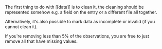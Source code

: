 The first thing to do with [[data]] is to clean it, the cleaning should be represented somehow e.g. a field on the entry or a different file all together.

Alternatively, it's also possible to mark data as incomplete or invalid (if you cannot clean it).

If you're removing less than 5% of the observations, you are free to just remove all that have missing values.